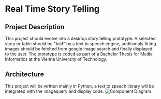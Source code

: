 Real Time Story Telling
=======================

Project Description
-------------------

This project should evolve into a desktop story telling prototype. A selected story or fable should 
be "told" by a text to speech engine, additionaly fitting images should be fetched from google image search and finally displayed to the user. The prototype is coded as part of a Bachelor Thesis for Media Informatics at the Vienna University of Technology.

Architecture
------------
This project will be written mainly in Python, a text to speech library will be integrated with the imagequery and display code.
![Component Diagram](https://dl.dropboxusercontent.com/s/oy4vh4rdfoao6uf/RTST%20-%20Components.jpg "Component Diagram")
